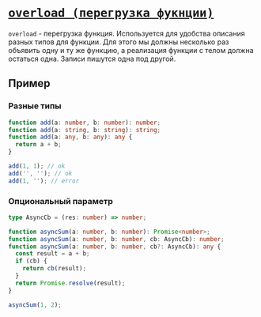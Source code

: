 # [`overload (перегрузка фукнции)`](../index.md/#функции)

`overload` - перегрузка функция. Используется для удобства описания разных типов для функции. Для этого мы должны несколько раз объявить одну и ту же функцию, а реализация функции с телом должна остаться одна. Записи пишутся одна под другой.

## Пример

### Разные типы

```ts
function add(a: number, b: number): number;
function add(a: string, b: string): string;
function add(a: any, b: any): any {
  return a + b;
}

add(1, 1); // ok
add('', ''); // ok
add(1, ''); // error
```

### Опциональный параметр

```ts
type AsyncCb = (res: number) => number;

function asyncSum(a: number, b: number): Promise<number>;
function asyncSum(a: number, b: number, cb: AsyncCb): number;
function asyncSum(a: number, b: number, cb?: AsyncCb): any {
  const result = a + b;
  if (cb) {
    return cb(result);
  }
  return Promise.resolve(result);
}

asyncSum(1, 2);
```
